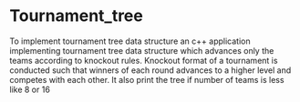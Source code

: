 # Tournament_tree
To implement tournament tree data structure
an c++ application implementing tournament tree data structure which advances only the teams according to knockout rules. Knockout format of a tournament is conducted such that winners of each round advances to a higher level and competes with each other. It also print the tree if number of teams is less like 8 or 16
